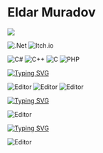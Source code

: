 # Eldar Muradov

![](https://komarev.com/ghpvc/?username=EldarMuradov)

![.Net](https://img.shields.io/badge/.NET-5C2D91?style=for-the-badge&logo=.net&logoColor=white) ![Itch.io](https://img.shields.io/badge/Itch-%23FF0B34.svg?style=for-the-badge&logo=Itch.io&logoColor=white)

![C#](https://img.shields.io/badge/c%23-%23239120.svg?style=for-the-badge&logo=c-sharp&logoColor=white) ![C++](https://img.shields.io/badge/c++-%2300599C.svg?style=for-the-badge&logo=c%2B%2B&logoColor=white)
![C](https://img.shields.io/badge/c-%2300599C.svg?style=for-the-badge&logo=c&logoColor=white) ![PHP](https://img.shields.io/badge/php-%23777BB4.svg?style=for-the-badge&logo=php&logoColor=white)

[![Typing SVG](https://readme-typing-svg.herokuapp.com?color=%2336BCF7&lines=Software+Architect,+Engineer)](https://git.io/typing-svg)

<picture>
 <source media="(prefers-color-scheme: dark)" srcset="https://github.com/EldarMuradov/ESGSStudioEngineDX12/blob/ac4624acf50cff4a03dab5d8c225e1cdcc70682f/SNIPPET2.png">
 <source media="(prefers-color-scheme: light)" srcset="https://github.com/EldarMuradov/ESGSStudioEngineDX12/blob/ac4624acf50cff4a03dab5d8c225e1cdcc70682f/SNIPPET2.png">
 <img alt="Editor" src="https://github.com/EldarMuradov/ESGSStudioEngineDX12/blob/ac4624acf50cff4a03dab5d8c225e1cdcc70682f/SNIPPET2.png">
</picture>

<picture>
 <source media="(prefers-color-scheme: dark)" srcset="https://github.com/EldarMuradov/ESGSStudioEngineDX12/blob/ac4624acf50cff4a03dab5d8c225e1cdcc70682f/SNIPPET.png">
 <source media="(prefers-color-scheme: light)" srcset="https://github.com/EldarMuradov/ESGSStudioEngineDX12/blob/ac4624acf50cff4a03dab5d8c225e1cdcc70682f/SNIPPET.png">
 <img alt="Editor" src="https://github.com/EldarMuradov/ESGSStudioEngineDX12/blob/ac4624acf50cff4a03dab5d8c225e1cdcc70682f/SNIPPET.png">
</picture>

<picture>
 <source media="(prefers-color-scheme: dark)" srcset="https://github.com/EldarMuradov/ESGSStudioEngine/blob/main/HOVER2.png">
 <source media="(prefers-color-scheme: light)" srcset="https://github.com/EldarMuradov/ESGSStudioEngine/blob/main/HOVER2.png">
 <img alt="Editor" src="https://github.com/EldarMuradov/ESGSStudioEngine/blob/main/HOVER2.png">
</picture>

[![Typing SVG](https://readme-typing-svg.herokuapp.com?color=%2336BCF7&lines=Game+Engines+developer)](https://git.io/typing-svg)

<picture>
 <source media="(prefers-color-scheme: dark)" srcset="https://github.com/EldarMuradov/StrangeBattlegrounds/blob/master/M.png">
 <source media="(prefers-color-scheme: light)" srcset="https://github.com/EldarMuradov/StrangeBattlegrounds/blob/master/M.png">
 <img alt="Editor" src="https://github.com/EldarMuradov/StrangeBattlegrounds/blob/master/M.png">
</picture>

[![Typing SVG](https://readme-typing-svg.herokuapp.com?color=%2336BCF7&lines=Mathematician,+System+Programmer)](https://git.io/typing-svg)

<picture>
 <source media="(prefers-color-scheme: dark)" srcset="https://github.com/EldarMuradov/StrangeBattlegrounds/blob/master/N.png">
 <source media="(prefers-color-scheme: light)" srcset="https://github.com/EldarMuradov/StrangeBattlegrounds/blob/master/N.png">
 <img alt="Editor" src="https://github.com/EldarMuradov/StrangeBattlegrounds/blob/master/N.png">
</picture>
